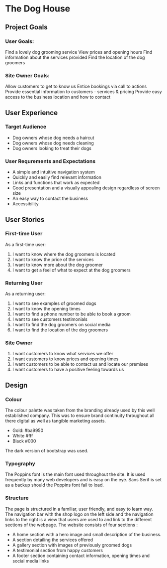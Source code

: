 # The Dog House

## Project Goals

### User Goals:

Find a lovely dog grooming service 
View prices and opening hours
Find information about the services provided
Find the location of the dog groomers

### Site Owner Goals:

Allow customers to get to know us
Entice bookings via call to actions
Provide essential information to customers - services & pricing
Provide easy access to the business location and how to contact



## User Experience
### Target Audience
* Dog owners whose dog needs a haircut
* Dog owners whose dog needs cleaning
* Dog owners looking to treat their dogs
### User Requrements and Expectations
* A simple and intuitive navigation system
* Quickly and easily find relevant information
* Links and functions that work as expected
* Good presentation and a visually appealing design regardless of screen size
* An easy way to contact the business
* Accessibility
## User Stories
### First-time User
As a first-time user:

1. I want to know where the dog groomers is located
2. I want to know the price of the services
3. I want to know more about the dog groomer
4. I want to get a feel of what to expect at the dog groomers
### Returning User
As a returning user:
1. I want to see examples of groomed dogs
2. I want to know the opening times
3. I want to find a phone number to be able to book a groom
4. I want to see customers testimonials
5. I want to find the dog groomers on social media
6. I want to find the location of the dog groomers
### Site Owner
1. I want customers to know what services we offer
2. I want customers to know prices and opening times
3. I want customers to be able to contact us and locate our premises
4. I want customers to have a positive feeling towards us

## Design 

### Colour
The colour palette was taken from the branding already used by this well established company. This was to ensure brand continuity throughout all there digital as well as tangible marketing assets.

* Gold: #ba9950
* White #fff
* Black #000

The dark version of bootstrap was used.

### Typography
The Poppins font is the main font used throughout the site. It is used frequently by many web developers and is easy on the eye. Sans Serif is set as a backup should the Poppins font fail to load.

### Structure
The page is structured in a familiar, user friendly, and easy to learn way. The navigation bar with the shop logo on the left side and the navigation links to the right is a view that users are used to and link to the different sections of the webpage.  The website consists of four sections :
* A home section with a hero image and small description of the business. 
* A section detailing the services offered
* A gallery section with images of previously groomed dogs
* A testimonial section from happy customers
* A footer section containing contact information, opening times and social media links 
